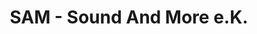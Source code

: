 ---
title: "SAM - Sound And More e.K."
url: /waldkirch/sam-sound-and-more-e-k/
shop: Instrumente
---